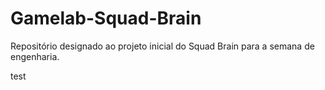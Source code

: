 # Gamelab-Squad-Brain
Repositório designado ao projeto inicial do Squad Brain para a semana de engenharia.

test
